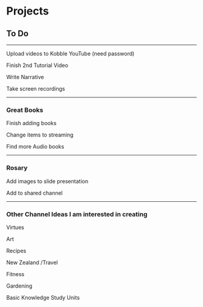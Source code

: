 # Projects
## To Do
***

Upload videos to Kobble YouTube (need password)

Finish 2nd Tutorial Video

Write Narrative

Take screen recordings

***


### Great Books

Finish adding books

Change items to streaming

Find more Audio books

***

### Rosary

Add images to slide presentation

Add to shared channel

***

### Other Channel Ideas I am interested in creating

Virtues

Art

Recipes

New Zealand /Travel

Fitness

Gardening

Basic Knowledge Study Units